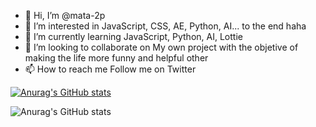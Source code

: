 - 👋 Hi, I’m @mata-2p
- 👀 I’m interested in JavaScript, CSS, AE, Python, AI... to the end haha
- 🌱 I’m currently learning JavaScript, Python, AI, Lottie
- 💞️ I’m looking to collaborate on My own project with the objetive of making the life more funny and helpful other
- 📫 How to reach me Follow me on Twitter 

[![Anurag's GitHub stats](https://github-readme-stats.vercel.app/api?username=mata-2p)](https://github.com/anuraghazra/github-readme-stats)

![Anurag's GitHub stats](https://github-readme-stats.vercel.app/api?username=anuraghazra&show_icons=true&theme=react)

<!---
mata-2p/mata-2p is a ✨ special ✨ repository because its `README.md` (this file) appears on your GitHub profile.
You can click the Preview link to take a look at your changes.
--->

